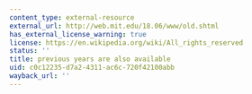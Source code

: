 ```yaml
---
content_type: external-resource
external_url: http://web.mit.edu/18.06/www/old.shtml
has_external_license_warning: true
license: https://en.wikipedia.org/wiki/All_rights_reserved
status: ''
title: previous years are also available
uid: c0c12235-d7a2-4311-ac6c-720f42100abb
wayback_url: ''
---
```

